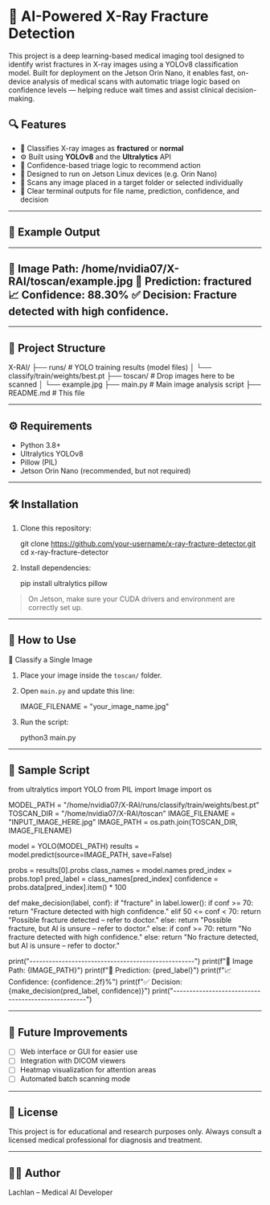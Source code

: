 # 🦴 AI-Powered X-Ray Fracture Detection

This project is a deep learning-based medical imaging tool designed to identify wrist fractures in X-ray images using a YOLOv8 classification model. Built for deployment on the Jetson Orin Nano, it enables fast, on-device analysis of medical scans with automatic triage logic based on confidence levels — helping reduce wait times and assist clinical decision-making.

## 🔍 Features

- 📸 Classifies X-ray images as **fractured** or **normal**
- ⚙️ Built using **YOLOv8** and the **Ultralytics** API
- 🧠 Confidence-based triage logic to recommend action
- 🐧 Designed to run on Jetson Linux devices (e.g. Orin Nano)
- 📂 Scans any image placed in a target folder or selected individually
- 📝 Clear terminal outputs for file name, prediction, confidence, and decision

---

## 🚀 Example Output

---------------------------------------------------
📸 Image Path:     /home/nvidia07/X-RAI/toscan/example.jpg
🧠 Prediction:     fractured
📈 Confidence:     88.30%
✅ Decision:       Fracture detected with high confidence.
---------------------------------------------------

---

## 📁 Project Structure

X-RAI/
├── runs/                  # YOLO training results (model files)
│   └── classify/train/weights/best.pt
├── toscan/                # Drop images here to be scanned
│   └── example.jpg
├── main.py                # Main image analysis script
├── README.md              # This file

---

## ⚙️ Requirements

- Python 3.8+
- Ultralytics YOLOv8
- Pillow (PIL)
- Jetson Orin Nano (recommended, but not required)

---

## 🛠️ Installation

1. Clone this repository:

   git clone https://github.com/your-username/x-ray-fracture-detector.git
   cd x-ray-fracture-detector

2. Install dependencies:

   pip install ultralytics pillow

> On Jetson, make sure your CUDA drivers and environment are correctly set up.

---

## 🧪 How to Use

🔹 Classify a Single Image

1. Place your image inside the `toscan/` folder.
2. Open `main.py` and update this line:

   IMAGE_FILENAME = "your_image_name.jpg"

3. Run the script:

   python3 main.py

---

## 🔣 Sample Script

from ultralytics import YOLO
from PIL import Image
import os

MODEL_PATH = "/home/nvidia07/X-RAI/runs/classify/train/weights/best.pt"
TOSCAN_DIR = "/home/nvidia07/X-RAI/toscan"
IMAGE_FILENAME = "INPUT_IMAGE_HERE.jpg"
IMAGE_PATH = os.path.join(TOSCAN_DIR, IMAGE_FILENAME)

model = YOLO(MODEL_PATH)
results = model.predict(source=IMAGE_PATH, save=False)

probs = results[0].probs
class_names = model.names
pred_index = probs.top1
pred_label = class_names[pred_index]
confidence = probs.data[pred_index].item() * 100

def make_decision(label, conf):
    if "fracture" in label.lower():
        if conf >= 70:
            return "Fracture detected with high confidence."
        elif 50 <= conf < 70:
            return "Possible fracture detected – refer to doctor."
        else:
            return "Possible fracture, but AI is unsure – refer to doctor."
    else:
        if conf >= 70:
            return "No fracture detected with high confidence."
        else:
            return "No fracture detected, but AI is unsure – refer to doctor."

print("---------------------------------------------------")
print(f"📸 Image Path:     {IMAGE_PATH}")
print(f"🧠 Prediction:     {pred_label}")
print(f"📈 Confidence:     {confidence:.2f}%")
print(f"✅ Decision:       {make_decision(pred_label, confidence)}")
print("---------------------------------------------------")

---

## 🔄 Future Improvements

- [ ] Web interface or GUI for easier use
- [ ] Integration with DICOM viewers
- [ ] Heatmap visualization for attention areas
- [ ] Automated batch scanning mode

---

## 📜 License

This project is for educational and research purposes only. Always consult a licensed medical professional for diagnosis and treatment.

---

## 🙋‍♂️ Author

Lachlan – Medical AI Developer
